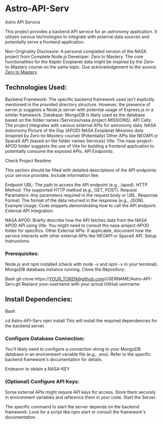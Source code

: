 # Astro-API-Serv

Astro API Service

This project provides a backend API service for an astronomy application. It utilizes various technologies to integrate with external data sources and potentially serve a frontend application.

Non-Originality Disclosure:
A personal completed version of the NASA project from Complete Node.js Developer: Zero to Mastery.
The core functionalities for the Kepler Exoplanet data might be inspired by the Zero-to-Mastery course on the same topic. Due acknowledgement to the source. [Zero to Mastery](https://academy.zerotomastery.io/a/aff_jqtq5631/external?affcode=441520_1jw4f2ay).


## Technologies Used:

Backend Framework: The specific backend framework used isn't explicitly mentioned in the provided directory structure. However, the presence of server.js suggests a Node.js server with potential usage of Express.js or a similar framework.
Database: MongoDB is likely used as the database based on the folder names (Services/nasa-project-MISSIONS).
API Calls: The project integrates with various external APIs for astronomy data:
NASA Astronomy Picture of the Day (APOD)
NASA Exoplanet Missions data (inspired by Zero-to-Mastery course)
(Potentially) Other APIs like NEOAPI or SpaceX API (based on the folder names Services)
Vite: The nasa-project-APOD folder suggests the use of Vite for building a frontend application to potentially consume the exposed APIs.
API Endpoints:

Check Project Readme

This section should be filled with detailed descriptions of the API endpoints your service provides. Include information like:

Endpoint URL: The path to access the API endpoint (e.g., /apod).
HTTP Method: The supported HTTP method (e.g., GET, POST).
Request Parameters: Any parameters required in the request body or URL.
Response Format: The format of the data returned in the response (e.g., JSON).
Example Usage: Code snippets demonstrating how to call the API endpoint.
External API Integration:

NASA APOD: Briefly describe how the API fetches data from the NASA APOD API using Vite. You might need to consult the nasa-project-APOD folder for specifics.
Other External APIs: If applicable, document how the service interacts with other external APIs like NEOAPI or SpaceX API.
Setup Instructions:

### Prerequisites:

Node.js and npm installed (check with node -v and npm -v in your terminal).
MongoDB database instance running.
Clone the Repository:

Bash
git clone https://YOUR_TOKEN@github.com/USERNAME/Astro-API-Serv.git
Replace your-username with your actual GitHub username.

## Install Dependencies:

Bash

cd Astro-API-Serv
npm install
This will install the required dependencies for the backend server.

### Configure Database Connection:

You'll likely need to configure a connection string to your MongoDB database in an environment variable file (e.g., .env). Refer to the specific backend framework's documentation for details.

Endeavor to obtain a NASA-KEY

### (Optional) Configure API Keys:

Some external APIs might require API keys for access. Store them securely in environment variables and reference them in your code.
Start the Server:

The specific command to start the server depends on the backend framework. Look for a script like npm start or consult the framework's documentation.